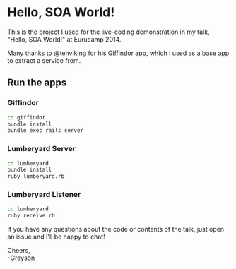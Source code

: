 # Hello, SOA World!

This is the project I used for the live-coding demonstration in my talk,
"Hello, SOA World!" at Eurucamp 2014.

Many thanks to @tehviking for his [Giffindor](https://github.com/tehviking/giffindor)
app, which I used as a base app to extract a service from.

## Run the apps

### Giffindor

```bash
cd giffindor
bundle install
bundle exec rails server
```

### Lumberyard Server

```bash
cd lumberyard
bundle install
ruby lumberyard.rb
```

### Lumberyard Listener

```bash
cd lumberyard
ruby receive.rb
```


If you have any questions about the code or contents of the talk, just open an
issue and I'll be happy to chat!

Cheers,  
-Grayson

